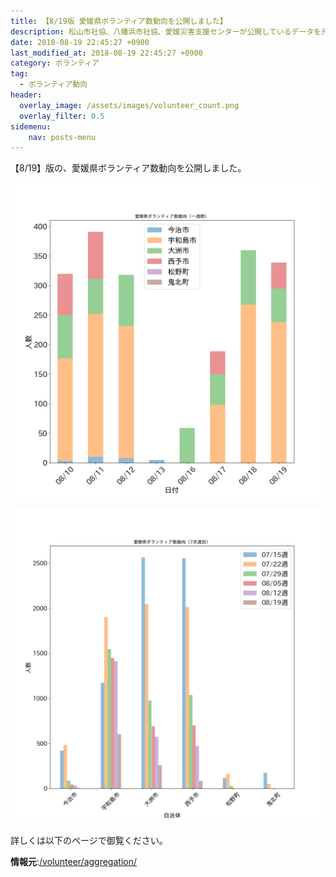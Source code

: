 ```yaml
---
title: 【8/19版 愛媛県ボランティア数動向を公開しました】
description: 松山市社協、八幡浜市社協、愛媛災害支援センターが公開しているデータを元に、ボランティア数のグラフを毎日作成・公開しています。
date: 2018-08-19 22:45:27 +0900
last_modified_at: 2018-08-19 22:45:27 +0900
category: ボランティア
tag:
  - ボランティア動向
header:
  overlay_image: /assets/images/volunteer_count.png
  overlay_filter: 0.5
sidemenu:
    nav: posts-menu
---
```


【8/19】版の、愛媛県ボランティア数動向を公開しました。

![日次グラフ](/assets/images/volunteer_count.png)

![週次グラフ](/assets/images/volunteer_count_week.png)

詳しくは以下のページで御覧ください。

**情報元**:[/volunteer/aggregation/](/volunteer/aggregation/)
